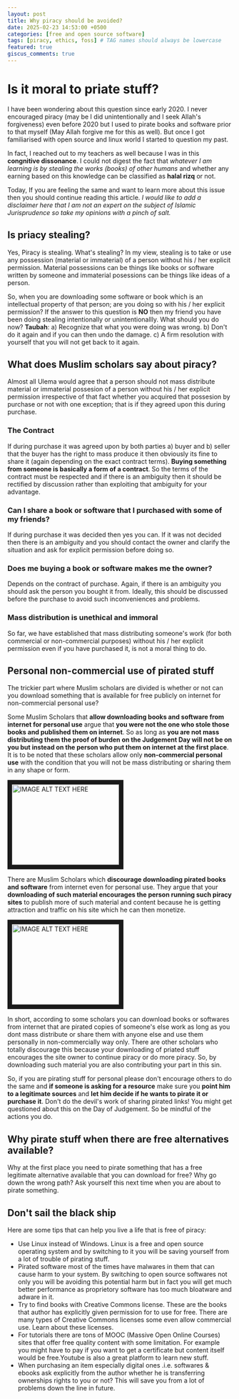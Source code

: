 ```yaml
---
layout: post
title: Why piracy should be avoided?
date: 2025-02-23 14:53:00 +0500
categories: [free and open source software]
tags: [piracy, ethics, foss] # TAG names should always be lowercase
featured: true
giscus_comments: true
---
```


# Is it moral to priate stuff?

I have been wondering about this question since early 2020. I never encouraged piracy (may be I did unintentionally and I seek Allah's forgiveness) even before 2020 but I used to pirate books and software prior to that myself (May Allah forgive me for this as well). 
But once I got familiarised with open source and linux world I started to question my past.

In fact, I reached out to my teachers as well because I was in this **congnitive dissonance**. I could not digest the fact that 
*whatever I am learning is by stealing the works (books) of other humans* and whether any earning based on this knowledge can be classified as **halal rizq** or not.

Today, If you are feeling the same and want to learn more about this issue then you should continue reading this article. *I would like to add a disclaimer here that I am not an expert on the subject of Islamic Jurisprudence so take my opinions with a pinch of salt.*

## Is priacy stealing?

Yes, Piracy is stealing. What's stealing? In my view, stealing is to take or use any possession (material or immaterial) of a person without his / her explicit permission. Material possessions can be things like books or software written by someone and immaterial posessions can be things like 
ideas of a person.

So, when you are downloading some software or book which is an intellectual property of that person; are you doing so with his / her explicit permission? If the answer to this question is **NO** then my friend you have been doing stealing intentionally or unintentionallly. What should you do now? **Taubah**: a) Recognize that what you were doing was wrong. b) Don't do it again and if you can then undo the damage. c) A firm resolution with yourself that you will not get back to it again.

## What does Muslim scholars say about piracy?

Almost all Ulema would agree that a person should not mass distribute material or immaterial possesion of a person without his / her explicit permission irrespective of that fact whether you acquired that possesion by purchase or not with one exception; that is if they agreed upon this during purchase.

### The Contract

If during purchase it was agreed upon by both parties a) buyer and b) seller that the buyer has the right to mass produce it then obviously its fine to share it (again depending on the exact contract terms). **Buying something from someone is basically a form of a contract**. So the terms of the contract must be respected and if there is an ambiguity then it should be rectified by discussion rather than exploiting that ambiguity for your advantage.

### Can I share a book or software that I purchased with some of my friends?

If during purchase it was decided then yes you can. If it was not decided then there is an ambiguity and you should contact the owner and clarify the situation and ask for explicit permission before doing so.

### Does me buying a book or software makes me the owner?

Depends on the contract of purchase. Again, if there is an ambiguity you should ask the person you bought it from. Ideally, this should be discussed before the purchase to avoid such inconveniences and problems.

### Mass distribution is unethical and immoral

So far, we have established that mass distributing someone's work (for both commercial or non-commercial purposes) without his / her explicit permission even if you have purchased it, is not a moral thing to do.

## Personal non-commercial use of pirated stuff

The trickier part where Muslim scholars are divided is whether or not can you download something that is available for free publicly on internet for non-commercial personal use? 

Some Muslim Scholars that **allow downloading books and software from internet for personal use** argue that **you were not the one who stole those books and published them on internet**. So as long as **you are not mass distributing them the proof of burden on the Judgement Day will not be on you but instead on the person who put them on internet at the first place**. It is to be noted that these scholars allow only **non-commercial personal use** with the condition that you will not be mass distributing or sharing them in any shape or form. 

<a href="http://www.youtube.com/watch?feature=player_embedded&v=itBNcwRpvE4" target="_blank"><img src="http://img.youtube.com/vi/itBNcwRpvE4/0.jpg" alt="IMAGE ALT TEXT HERE" width="240" height="180" border="10" /></a>

There are Muslim Scholars which **discourage downloading pirated books and software** from internet even for personal use. They argue that your **downloading of such material encourages the person running such piracy sites** to publish
more of such material and content because he is getting attraction and traffic on his site which he can then monetize. 

<a href="http://www.youtube.com/watch?feature=player_embedded&v=cQaoFgg0u-o" target="_blank"><img src="http://img.youtube.com/vi/cQaoFgg0u-o/0.jpg" alt="IMAGE ALT TEXT HERE" width="240" height="180" border="10" /></a>

In short, according to some scholars you can download books or softwares from internet that are pirated copies of someone's else work as long as you dont mass distribute or share them with anyone else and use them personally in non-commercially way only. There are other scholars who totally discourage this because your downloading of priated stuff encourages the site owner to continue piracy or do more piracy. So, by downloading such material you are also 
contributing your part in this sin.

So, if you are pirating stuff for personal please don't encourage others to do the same and **if someone is asking for a resource** make sure you **point him to a legitimate sources** and **let him decide if he wants to pirate it or purchase it**. Don't do the devil's work of sharing pirated links! You might get questioned about this on the Day of Judgement. So be mindful of the actions you do. 

## Why pirate stuff when there are free alternatives available? 

Why at the first place you need to pirate something that has a free legitimate alternative available that you can download for free? Why go down the wrong path? Ask yourself this next time when you are about to pirate something.

## Don't sail the black ship

Here are some tips that can help you live a life that is free of piracy:

* Use Linux instead of Windows. Linux is a free and open source operating system and by switching to it you will be saving yourself from a lot of trouble of pirating stuff. 
* Pirated software most of the times have malwares in them that can cause harm to your system. By switching to open source softwares not only you will be avoiding this potential harm but in fact you will get much better performance as proprietory software has too much bloatware and adware in it.
* Try to find books with Creative Commons license. These are the books that author has explicitly given permission for to use for free. There are many types of Creative Commons licenses some even allow commercial use. Learn about these licenses.
* For tutorials there are tons of MOOC (Massive Open Online Courses) sites that offer free quality content with some limitation. For example you might have to pay if you want to get a certificate but content itself would be free.Youtube is also a great platform to learn new stuff.
* When purchasing an item especially digital ones .i.e. softwares & ebooks ask explicitly from the author whether he is transferring ownerships rights to you or not? This will save you from a lot of problems down the line in future.